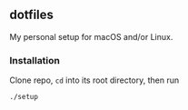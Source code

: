 ## dotfiles

My personal setup for macOS and/or Linux. 

### Installation

Clone repo, `cd` into its root directory, then run 
```bash 
./setup
```



